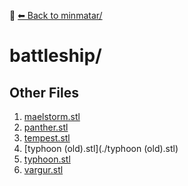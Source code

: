 📁 [⬅ Back to minmatar/](../README.md)

# battleship/


## Other Files
1. [maelstorm.stl](./maelstorm.stl)
2. [panther.stl](./panther.stl)
3. [tempest.stl](./tempest.stl)
4. [typhoon (old).stl](./typhoon (old).stl)
5. [typhoon.stl](./typhoon.stl)
6. [vargur.stl](./vargur.stl)